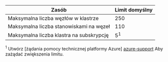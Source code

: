| Zasób | Limit domyślny |
| --- | :--- |
| Maksymalna liczba węzłów w klastrze | 250 |
| Maksymalna liczba stanowiskami na węzeł | 110 |
| Maksymalna liczba klastra na subskrypcję | 5<sup>1</sup> |

<sup>1</sup> Utwórz [żądania pomocy technicznej platformy Azure] [ azure-support] Aby zażądać zwiększenia limitu.<br />

<!-- LINKS - External -->
[azure-support]: https://ms.portal.azure.com/#blade/Microsoft_Azure_Support/HelpAndSupportBlade/newsupportrequest
